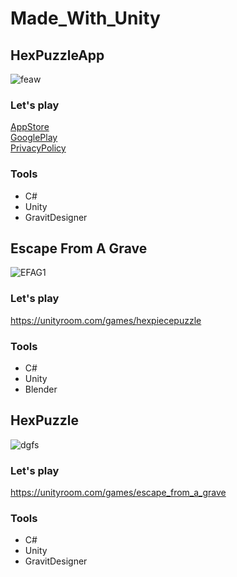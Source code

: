 # Made_With_Unity

## HexPuzzleApp

![feaw](https://user-images.githubusercontent.com/62199197/111897104-4b9d6880-8a61-11eb-97b8-4170d2de36ed.png)

### Let's play
[AppStore](https://apps.apple.com/us/app/id1523127508)  
[GooglePlay](https://play.google.com/store/apps/details?id=com.toyeah.HexPuzzleApp)  
[PrivacyPolicy](https://toyeah.github.io/HexPuzzleApp/docs/HexPuzzleInfo/Information.html)  

### Tools
* C#
* Unity
* GravitDesigner

## Escape From A Grave

![EFAG1](https://user-images.githubusercontent.com/62199197/111897111-5c4dde80-8a61-11eb-92af-31b2c7d8acaa.png)

### Let's play
https://unityroom.com/games/hexpiecepuzzle

### Tools
* C#
* Unity
* Blender

## HexPuzzle

![dgfs](https://user-images.githubusercontent.com/62199197/111897132-7e476100-8a61-11eb-96e9-6319be807671.png)

### Let's play
https://unityroom.com/games/escape_from_a_grave

### Tools
* C#
* Unity
* GravitDesigner
